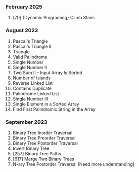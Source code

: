 ### February 2025
1. [70] {Dynamic Programing} Climb Stairs

### August 2023
1. Pascal's Triangle
2. Pascal's Triangle II
3. Triangle
4. Valid Palindrome
5. Single Number
6. Single Number II
7. Two Sum II - Input Array Is Sorted
8. Number of Islands
9. Reverse Linked List
10. Contains Duplicate
11. Palindrome Linked List
12. Single Number III
13. Single Element in a Sorted Array
14. Find First Palindromic String in the Array

### September 2023
1. Binary Tree Inorder Traversal
2. Binary Tree Preorder Traversal
3. Binary Tree Postorder Traversal
4. Invert Binary Tree
5. [257] Binary Tree Paths
6. [617] Merge Two Binary Trees
7. N-ary Tree Postorder Traversal [Need more understanding]